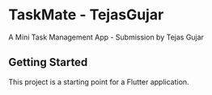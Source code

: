 # TaskMate - TejasGujar

A Mini Task Management App - Submission by Tejas Gujar

## Getting Started

This project is a starting point for a Flutter application.
